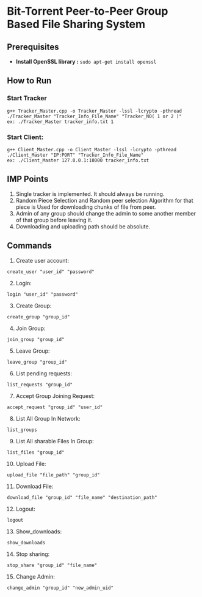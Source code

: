 # Bit-Torrent Peer-to-Peer Group Based File Sharing System

## Prerequisites

- **Install OpenSSL library :** `sudo apt-get install openssl`

## How to Run

### Start Tracker


```
g++ Tracker_Master.cpp -o Tracker_Master -lssl -lcrypto -pthread
./Tracker_Master "Tracker_Info_File_Name" "Tracker_NO( 1 or 2 )"
ex: ./Tracker_Master tracker_info.txt 1
```

### Start Client:

```
g++ Client_Master.cpp -o Client_Master -lssl -lcrypto -pthread
./Client_Master "IP:PORT" "Tracker_Info_File_Name"
ex: ./Client_Master 127.0.0.1:18000 tracker_info.txt
```

## IMP Points

1. Single tracker is implemented. It should always be running.
2. Random Piece Selection and Random peer selection Algorithm for that piece is Used for downloading chunks of file from peer.
3. Admin of any group should change the admin to some another member of that group before leaving it.
4. Downloading and uploading path should be absolute.  


## Commands

1. Create user account:

```
create_user​ "user_id" "password"
```

2. Login:

```
login​ "user_id" "password"
```

3. Create Group:

```
create_group​ "group_id"
```

4. Join Group:

```
join_group​ "group_id"
```

5. Leave Group:

```
leave_group​ "group_id"
```

6. List pending requests:

```
list_requests ​"group_id"
```

7. Accept Group Joining Request:

```
accept_request​ "group_id" "user_id"
```

8. List All Group In Network:

```
list_groups
```

9. List All sharable Files In Group:

```
list_files​ "group_id"
```

10. Upload File:

```
​upload_file​ "file_path" "group_id​"
```

11. Download File:​

```
download_file​ "group_id" "file_name" "destination_path"
```

12. Logout:​

```
logout
```

13. Show_downloads: ​

```
show_downloads
```

14. Stop sharing: ​

```
stop_share ​"group_id" "file_name"
```

15. Change Admin:
```
change_admin "group_id" "new_admin_uid"
```

